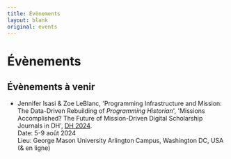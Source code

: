 ```yaml
---
title: Évènements
layout: blank
original: events
---
```


# Évènements

## Évènements à venir        

* Jennifer Isasi & Zoe LeBlanc, 'Programming Infrastructure and Mission: The Data-Driven Rebuilding of _Programming Historian_', 'Missions Accomplished? The Future of Mission-Driven Digital Scholarship Journals in DH', [DH 2024](https://dh2024.adho.org/).     
Date: 5-9 août 2024    
Lieu: George Mason University Arlington Campus, Washington DC, USA (& en ligne)     
